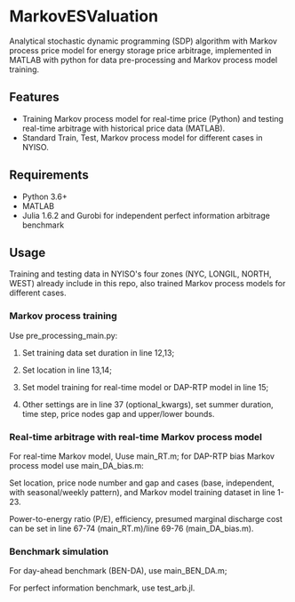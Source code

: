 # MarkovESValuation

Analytical stochastic dynamic programming (SDP) algorithm with Markov process price model for energy storage price arbitrage, implemented in MATLAB with python for data pre-processing and Markov process model training.

## Features
* Training Markov process model for real-time price (Python) and testing real-time arbitrage with historical price data (MATLAB).
* Standard Train, Test, Markov process model for different cases in NYISO.

## Requirements

* Python 3.6+
* MATLAB
* Julia 1.6.2 and Gurobi for independent perfect information arbitrage benchmark


## Usage
Training and testing data in NYISO's four zones (NYC, LONGIL, NORTH, WEST) already include in this repo, also trained Markov process models for different cases. 

### Markov process training
Use pre_processing_main.py: 

1. Set training data set duration in line 12,13;

2. Set location in line 13,14;

3. Set model training for real-time model or DAP-RTP model in line 15;

4. Other settings are in line 37 (optional_kwargs), set summer duration, time step, price nodes gap and upper/lower bounds.

### Real-time arbitrage with real-time Markov process model
For real-time Markov model, Uuse main_RT.m; for DAP-RTP bias Markov process model use main_DA_bias.m:

Set location, price node number and gap and cases (base, independent, with seasonal/weekly pattern), and Markov model training dataset in line 1-23.

Power-to-energy ratio (P/E), efficiency, presumed marginal discharge cost can be set in line 67-74 (main_RT.m)/line  69-76 (main_DA_bias.m).

### Benchmark simulation
For day-ahead benchmark (BEN-DA), use main_BEN_DA.m;

For perfect information benchmark, use test_arb.jl.
